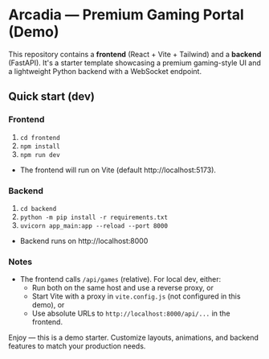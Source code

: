 # Arcadia — Premium Gaming Portal (Demo)

This repository contains a **frontend** (React + Vite + Tailwind) and a **backend** (FastAPI).
It's a starter template showcasing a premium gaming-style UI and a lightweight Python backend with a WebSocket endpoint.

## Quick start (dev)

### Frontend
1. `cd frontend`
2. `npm install`
3. `npm run dev`
- The frontend will run on Vite (default http://localhost:5173).

### Backend
1. `cd backend`
2. `python -m pip install -r requirements.txt`
3. `uvicorn app_main:app --reload --port 8000`
- Backend runs on http://localhost:8000

### Notes
- The frontend calls `/api/games` (relative). For local dev, either:
  - Run both on the same host and use a reverse proxy, or
  - Start Vite with a proxy in `vite.config.js` (not configured in this demo), or
  - Use absolute URLs to `http://localhost:8000/api/...` in the frontend.

Enjoy — this is a demo starter. Customize layouts, animations, and backend features to match your production needs.
